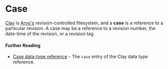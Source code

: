 # Case

[Clay](clay.md) is [Arvo's](arvo.md) revision-controlled filesystem, and a **case** is a reference to a particular revision. A case may be a reference to a revision number, the date-time of the revision, or a revision tag.

#### Further Reading

- [Case data-type reference](../urbit-os/kernel/clay/reference/data-types.md#case) - The `case` entry of the Clay data type reference.

